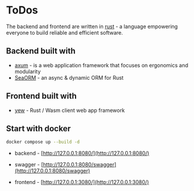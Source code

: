# ToDos

The backend and frontend are written in [rust](https://github.com/rust-lang/rust) - a language empowering everyone to build reliable and efficient software.

## Backend built with

- [axum](https://github.com/tokio-rs/axum) - is a web application framework that focuses on ergonomics and modularity
- [SeaORM](https://github.com/SeaQL/sea-orm) - an async & dynamic ORM for Rust

## Frontend built with

- [yew](https://github.com/yewstack/yew) - Rust / Wasm client web app framework

## Start with docker

```bash
docker compose up --build -d
```

- backend - [http://127.0.0.1:8080/](http://127.0.0.1:8080/)

- swagger - [http://127.0.0.1:8080/swagger](http://127.0.0.1:8080/swagger)

- frontend - [http://127.0.0.1:3080/](http://127.0.0.1:3080/)
